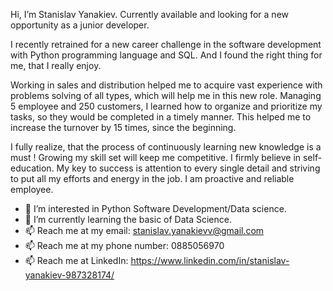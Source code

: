 Hi, I’m Stanislav Yanakiev. Currently available and looking for a new opportunity as a junior developer.

I recently retrained for a new career challenge in the software development with Python programming language and SQL. And I found the right thing for me, that I really enjoy.

Working in sales and distribution helped me to acquire vast experience with problems solving of all types, which will help me in this new role. Managing 5 employee and 250 customers, I learned how to organize and prioritize my tasks, so they would be completed in a timely manner. This helped me to increase the turnover by 15 times, since the beginning.

I fully realize, that the process of continuously learning new knowledge is a must ! Growing my skill set will keep me competitive. I firmly believe in self-education.
My key to success is attention to every single detail and striving to put all my efforts and energy in the job. I am proactive and reliable employee. 

- 👀 I’m interested in Python Software Development/Data science.
- 🌱 I’m currently learning the basic of Data Science.
- 📫 Reach me at my email: stanislav.yanakievv@gmail.com 
-  📫 Reach me at my phone number:  0885056970
-  📫 Reach me at LinkedIn: https://www.linkedin.com/in/stanislav-yanakiev-987328174/
